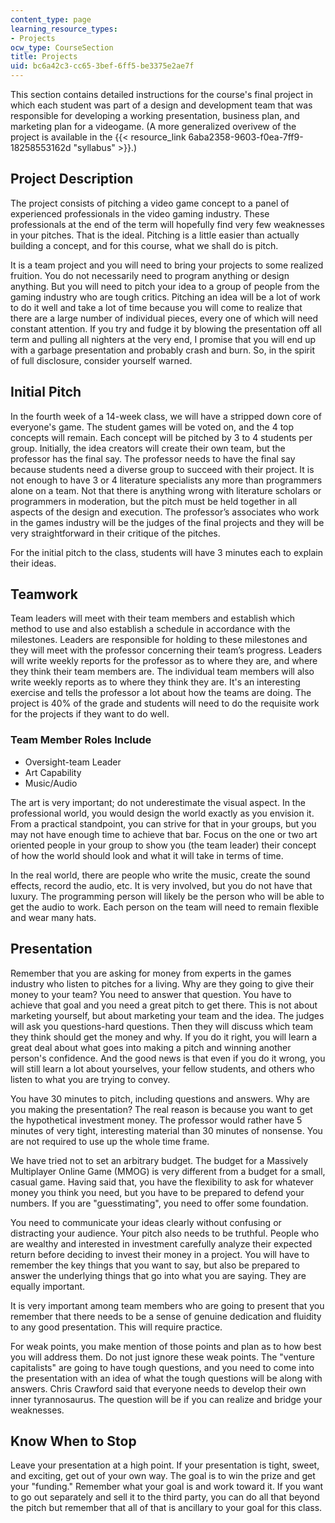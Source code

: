 ```yaml
---
content_type: page
learning_resource_types:
- Projects
ocw_type: CourseSection
title: Projects
uid: bc6a42c3-cc65-3bef-6ff5-be3375e2ae7f
---
```


This section contains detailed instructions for the course's final project in which each student was part of a design and development team that was responsible for developing a working presentation, business plan, and marketing plan for a videogame. (A more generalized overivew of the project is available in the {{< resource_link 6aba2358-9603-f0ea-7ff9-18258553162d "syllabus" >}}.)

Project Description
-------------------

The project consists of pitching a video game concept to a panel of experienced professionals in the video gaming industry. These professionals at the end of the term will hopefully find very few weaknesses in your pitches. That is the ideal. Pitching is a little easier than actually building a concept, and for this course, what we shall do is pitch.

It is a team project and you will need to bring your projects to some realized fruition. You do not necessarily need to program anything or design anything. But you will need to pitch your idea to a group of people from the gaming industry who are tough critics. Pitching an idea will be a lot of work to do it well and take a lot of time because you will come to realize that there are a large number of individual pieces, every one of which will need constant attention. If you try and fudge it by blowing the presentation off all term and pulling all nighters at the very end, I promise that you will end up with a garbage presentation and probably crash and burn. So, in the spirit of full disclosure, consider yourself warned.

Initial Pitch
-------------

In the fourth week of a 14-week class, we will have a stripped down core of everyone's game. The student games will be voted on, and the 4 top concepts will remain. Each concept will be pitched by 3 to 4 students per group. Initially, the idea creators will create their own team, but the professor has the final say. The professor needs to have the final say because students need a diverse group to succeed with their project. It is not enough to have 3 or 4 literature specialists any more than programmers alone on a team. Not that there is anything wrong with literature scholars or programmers in moderation, but the pitch must be held together in all aspects of the design and execution. The professor’s associates who work in the games industry will be the judges of the final projects and they will be very straightforward in their critique of the pitches.

For the initial pitch to the class, students will have 3 minutes each to explain their ideas.

Teamwork
--------

Team leaders will meet with their team members and establish which method to use and also establish a schedule in accordance with the milestones. Leaders are responsible for holding to these milestones and they will meet with the professor concerning their team’s progress. Leaders will write weekly reports for the professor as to where they are, and where they think their team members are. The individual team members will also write weekly reports as to where they think they are. It's an interesting exercise and tells the professor a lot about how the teams are doing. The project is 40% of the grade and students will need to do the requisite work for the projects if they want to do well.

### Team Member Roles Include

*   Oversight-team Leader
*   Art Capability
*   Music/Audio

The art is very important; do not underestimate the visual aspect. In the professional world, you would design the world exactly as you envision it. From a practical standpoint, you can strive for that in your groups, but you may not have enough time to achieve that bar. Focus on the one or two art oriented people in your group to show you (the team leader) their concept of how the world should look and what it will take in terms of time.

In the real world, there are people who write the music, create the sound effects, record the audio, etc. It is very involved, but you do not have that luxury. The programming person will likely be the person who will be able to get the audio to work. Each person on the team will need to remain flexible and wear many hats.

Presentation
------------

Remember that you are asking for money from experts in the games industry who listen to pitches for a living. Why are they going to give their money to your team? You need to answer that question. You have to achieve that goal and you need a great pitch to get there. This is not about marketing yourself, but about marketing your team and the idea. The judges will ask you questions-hard questions. Then they will discuss which team they think should get the money and why. If you do it right, you will learn a great deal about what goes into making a pitch and winning another person's confidence. And the good news is that even if you do it wrong, you will still learn a lot about yourselves, your fellow students, and others who listen to what you are trying to convey.

You have 30 minutes to pitch, including questions and answers. Why are you making the presentation? The real reason is because you want to get the hypothetical investment money. The professor would rather have 5 minutes of very tight, interesting material than 30 minutes of nonsense. You are not required to use up the whole time frame.

We have tried not to set an arbitrary budget. The budget for a Massively Multiplayer Online Game (MMOG) is very different from a budget for a small, casual game. Having said that, you have the flexibility to ask for whatever money you think you need, but you have to be prepared to defend your numbers. If you are "guesstimating", you need to offer some foundation.

You need to communicate your ideas clearly without confusing or distracting your audience. Your pitch also needs to be truthful. People who are wealthy and interested in investment carefully analyze their expected return before deciding to invest their money in a project. You will have to remember the key things that you want to say, but also be prepared to answer the underlying things that go into what you are saying. They are equally important.

It is very important among team members who are going to present that you remember that there needs to be a sense of genuine dedication and fluidity to any good presentation. This will require practice.

For weak points, you make mention of those points and plan as to how best you will address them. Do not just ignore these weak points. The "venture capitalists" are going to have tough questions, and you need to come into the presentation with an idea of what the tough questions will be along with answers. Chris Crawford said that everyone needs to develop their own inner tyrannosaurus. The question will be if you can realize and bridge your weaknesses.

Know When to Stop
-----------------

Leave your presentation at a high point. If your presentation is tight, sweet, and exciting, get out of your own way. The goal is to win the prize and get your "funding." Remember what your goal is and work toward it. If you want to go out separately and sell it to the third party, you can do all that beyond the pitch but remember that all of that is ancillary to your goal for this class.